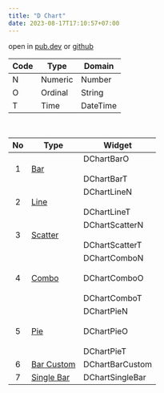 ```yaml
---
title: "D Chart"
date: 2023-08-17T17:10:57+07:00
---
```


open in [pub.dev](https://pub.dev/packages/d_chart) or [github](https://github.com/indratrisnar/d_chart)

| Code | Type    | Domain   |
| ---- | ------- | -------- |
| N    | Numeric | Number   |
| O    | Ordinal | String   |
| T    | Time    | DateTime |

<br>

| No  | Type                                       | Widget                                                                                               |
| :-: | ------------------------------------------ | ---------------------------------------------------------------------------------------------------- |
|  1  | [Bar](/d_chart/widgets/bar/)               | <div style="height:40px">DChartBarO</div>DChartBarT                                                  |
|  2  | [Line](/d_chart/widgets/line/)             | <div style="height:40px">DChartLineN</div> DChartLineT                                               |
|  3  | [Scatter](/d_chart/widgets/scatter/)       | <div style="height:40px">DChartScatterN</div> DChartScatterT                                         |
|  4  | [Combo](/d_chart/widgets/combo/)           | <div style="height:40px">DChartComboN</div> <div style="height:40px">DChartComboO</div> DChartComboT |
|  5  | [Pie](/d_chart/widgets/pie/)               | <div style="height:40px">DChartPieN</div> <div style="height:40px">DChartPieO</div> DChartPieT       |
|  6  | [Bar Custom](/d_chart/widgets/bar_custom/) | DChartBarCustom                                                                                      |
|  7  | [Single Bar](/d_chart/widgets/single_bar/) | DChartSingleBar                                                                                      |

<br>
